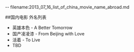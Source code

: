 -- filename:2013_07_16_list_of_china_movie_name_abroad.md

##国内电影 外名列表

- 英雄本色 - A Better Tomorrow
- 国产凌凌漆 - From Beijing with Love
- 活着 - To Live
- TBD

